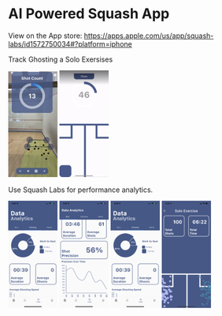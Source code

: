 # AI Powered Squash App 

View on the App store: https://apps.apple.com/us/app/squash-labs/id1572750034#?platform=iphone 



Track Ghosting a Solo Exersises 


<p float="left">
  <img src="assets/readme_images/Screen Shot 2021-11-26 at 4.27.56 PM.png" width="100" />
  <img src="assets/readme_images/64F69962-EC87-441B-936E-2419CB58B76D.PNG" width="100" />
</p>


Use Squash Labs for performance analytics.  
<p float="left">
  <img src="assets/readme_images/6E5A8058-D9BD-4CE5-97F5-D71CE357D4FA.PNG" width="100" />
  <img src="assets/readme_images/28B0AED8-0A90-4D31-B4F1-7EDFFA140A95.PNG" width="100" /> 
  <img src="assets/readme_images/6E5A8058-D9BD-4CE5-97F5-D71CE357D4FA.PNG" width="100" />
   <img src="assets/readme_images/IMG_21F12F803B2D-1.jpeg" width="100" />

  
</p>

